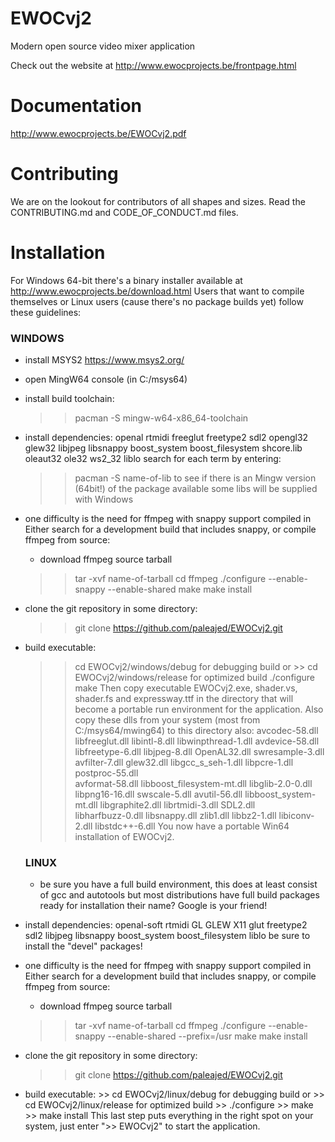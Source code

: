 # EWOCvj2
Modern open source video mixer application

Check out the website at http://www.ewocprojects.be/frontpage.html

# Documentation
http://www.ewocprojects.be/EWOCvj2.pdf

# Contributing
We are on the lookout for contributors of all shapes and sizes.
Read the CONTRIBUTING.md and CODE_OF_CONDUCT.md files.

# Installation

For Windows 64-bit there's a binary installer available at http://www.ewocprojects.be/download.html
Users that want to compile themselves or Linux users (cause there's no package builds yet)
follow these guidelines:

### WINDOWS
* install MSYS2 https://www.msys2.org/
* open MingW64 console (in C:/msys64)
* install build toolchain:    
  >> pacman -S mingw-w64-x86_64-toolchain
* install dependencies:
    openal  rtmidi  freeglut freetype2  sdl2  opengl32  glew32  libjpeg  libsnappy
    boost_system  boost_filesystem  shcore.lib  oleaut32  ole32  ws2_32  liblo
  search for each term by entering:
  >> pacman -S name-of-lib
  to see if there is an Mingw version (64bit!) of the package available
  some libs will be supplied with Windows
* one difficulty is the need for ffmpeg with snappy support compiled in
  Either search for a development build that includes snappy,
  or compile ffmpeg from source:
  - download ffmpeg source tarball
  >> tar -xvf name-of-tarball
  >> cd ffmpeg
  >> ./configure --enable-snappy --enable-shared
  >> make
  >> make install
* clone the git repository in some directory:
  >> git clone https://github.com/paleajed/EWOCvj2.git
* build executable:
  >> cd EWOCvj2/windows/debug for debugging build
  or >> cd EWOCvj2/windows/release for optimized build
  >> ./configure
  >> make
  Then copy executable EWOCvj2.exe, shader.vs, shader.fs and expressway.ttf in the 
  directory that will become a portable run environment for the application.
  Also copy these dlls from your system (most from C:/msys64/mwing64) to this directory also:
  avcodec-58.dll     libfreeglut.dll              libintl-8.dll        libwinpthread-1.dll
  avdevice-58.dll    libfreetype-6.dll            libjpeg-8.dll        OpenAL32.dll      swresample-3.dll
  avfilter-7.dll     glew32.dll                   libgcc_s_seh-1.dll   libpcre-1.dll     postproc-55.dll      
  avformat-58.dll    libboost_filesystem-mt.dll   libglib-2.0-0.dll    libpng16-16.dll   swscale-5.dll
  avutil-56.dll      libboost_system-mt.dll       libgraphite2.dll     librtmidi-3.dll   SDL2.dll             
  libharfbuzz-0.dll  libsnappy.dll                zlib1.dll
  libbz2-1.dll       libiconv-2.dll               libstdc++-6.dll
  You now have a portable Win64 installation of EWOCvj2.


  ### LINUX
  * be sure you have a full build environment, this does at least consist of gcc and autotools
    but most distributions have full build packages ready for installation
    their name? Google is your friend!
 * install dependencies:
    openal-soft  rtmidi  GL GLEW X11 glut freetype2  sdl2  libjpeg  libsnappy
    boost_system  boost_filesystem  liblo
    be sure to install the "devel" packages!
  * one difficulty is the need for ffmpeg with snappy support compiled in
    Either search for a development build that includes snappy,
    or compile ffmpeg from source:
    - download ffmpeg source tarball
    >> tar -xvf name-of-tarball
    >> cd ffmpeg
    >> ./configure --enable-snappy --enable-shared --prefix=/usr
    >> make
    >> make install
  * clone the git repository in some directory:
    >> git clone https://github.com/paleajed/EWOCvj2.git
   * build executable:
    >> cd EWOCvj2/linux/debug for debugging build
    or >> cd EWOCvj2/linux/release for optimized build
    >> ./configure
    >> make
    >> make install
    This last step puts everything in the right spot on your system,
    just enter ">> EWOCvj2" to start the application.
    
    
    
